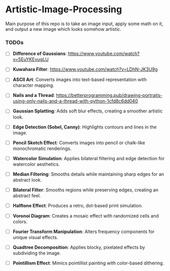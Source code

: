 # Artistic-Image-Processing

Main purpose of this repo is to take an image input, apply some math on it, and output a new image which looks somehow artistic.

### TODOs
- [ ] **Difference of Gaussians**: https://www.youtube.com/watch?v=5EuYKEvugLU
- [ ] **Kuwahara Filter**: https://www.youtube.com/watch?v=LDhN-JK3U9g
- [ ] **ASCII Art**: Converts images into text-based representation with character mapping.
- [ ] **Nails and a Thread**: https://betterprogramming.pub/drawing-portraits-using-only-nails-and-a-thread-with-python-1cfd8c6dd040

- [ ] **Gaussian Splatting**: Adds soft blur effects, creating a smoother artistic look.
- [ ] **Edge Detection (Sobel, Canny)**: Highlights contours and lines in the image.
- [ ] **Pencil Sketch Effect**: Converts images into pencil or chalk-like monochromatic renderings.
- [ ] **Watercolor Simulation**: Applies bilateral filtering and edge detection for watercolor aesthetics.
- [ ] **Median Filtering**: Smooths details while maintaining sharp edges for an abstract look.
- [ ] **Bilateral Filter**: Smooths regions while preserving edges, creating an abstract feel.
- [ ] **Halftone Effect**: Produces a retro, dot-based print simulation.
- [ ] **Voronoi Diagram**: Creates a mosaic effect with randomized cells and colors.
- [ ] **Fourier Transform Manipulation**: Alters frequency components for unique visual effects.
- [ ] **Quadtree Decomposition**: Applies blocky, pixelated effects by subdividing the image.
- [ ] **Pointillism Effect**: Mimics pointillist painting with color-based dithering.

